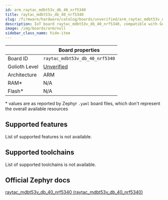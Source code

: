 ```yaml
---
id: arm_raytac_mdbt53v_db_40_nrf5340
title: raytac_mdbt53v_db_40_nrf5340
slug: /firmware/hardware/catalog/boards/unverified/arm_raytac_mdbt53v_db_40_nrf5340
description: IoT board raytac_mdbt53v_db_40_nrf5340, compatible with Golioth at unverified level.
image: /img/boards/arm/null
sidebar_class_name: hide-item
---
```


[//]: # (This is an auto-generated file, do not edit! Changes to it will be lost upon re-generation)



|                | Board properties     |
| -------------  | -------------------- |
| Board ID       | `raytac_mdbt53v_db_40_nrf5340` |
| Golioth Level  | [Unverified](/firmware/hardware#unverified-boards) |
| Architecture   | ARM |
| RAM*           | N/A |
| Flash*         | N/A |

\* values are as reported by Zephyr `.yaml` board files, which don't represent the overall available resources



## Supported features

List of supported features is not available.

## Supported toolchains

List of supported toolchains is not available.

## Official Zephyr docs

[raytac_mdbt53v_db_40_nrf5340 (raytac_mdbt53v_db_40_nrf5340)](https://docs.zephyrproject.org/latest/boards/arm/raytac_mdbt53v_db_40_nrf5340/doc/index.html)
